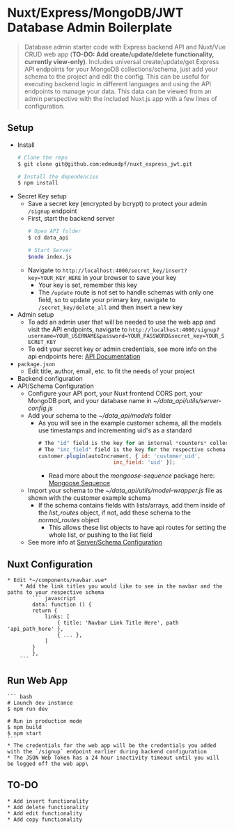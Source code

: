 # Nuxt/Express/MongoDB/JWT Database Admin Boilerplate

> Database admin starter code with Express backend API and Nuxt/Vue CRUD web app (**TO-DO: Add create/update/delete functionality, currently view-only)**. Includes universal create/update/get Express API endpoints for your MongoDB collections/schema, just add your schema to the project and edit the config. This can be useful for executing backend logic in different languages and using the API endpoints to manage your data. This data can be viewed from an admin perspective with the included Nuxt.js app with a few lines of configuration.

## Setup
* Install
	``` bash
	# Clone the repo
	$ git clone git@github.com:edmundpf/nuxt_express_jwt.git

	# Install the dependencies
	$ npm install
	```
* Secret Key setup
	* Save a secret key (encrypted by bcrypt) to protect your admin `/signup` endpoint
	* First, start the backend server
		``` bash
		# Open API folder
		$ cd data_api
		
		# Start Server
		$node index.js
		```
	* Navigate to `http://localhost:4000/secret_key/insert?key=YOUR_KEY_HERE` in your browser to save your key
		* Your key is set, remember this key
		* The `/update` route is not set to handle schemas with only one field, so to update your primary key, navigate to `/secret_key/delete_all` and then insert a new key
* Admin setup
	* To add an admin user that will be needed to use the web app and visit the API endpoints, navigate to `http://localhost:4000/signup?username=YOUR_USERNAME&password=YOUR_PASSWORD&secret_key=YOUR_SECRET_KEY`
	* To edit your secret key or admin credentials, see more info on the api endpoints here: [API Documentation](https://github.com/edmundpf/nuxt_express_jwt/blob/master/data_api/README.md)
* `package.json`
	* Edit title, author, email, etc. to fit the needs of your project
* Backend configuration
* API/Schema Configuration
	* Configure your API port, your Nuxt frontend CORS port, your MongoDB port, and your database name in *~/data_api/utils/server-config.js*
	* Add your schema to the *~/data_api/models* folder
		* As you will see in the example customer schema, all the models use timestamps and incrementing uid's as a standard
			``` javascript
			# The "id" field is the key for an internal *counters* collection, this must be unique from your other schema
			# The "inc_field" field is the key for the respective schema. *uid* is used throughout the framework for this field as a standard.
			customer.plugin(autoIncrement, { id: 'customer_uid', 
									inc_field: 'uid' });
			```
			* Read more about the *mongoose-sequence* package here: [Mongoose Sequence](https://github.com/ramiel/mongoose-sequence#readme)
	* Import your schema to the *~/data_api/utils/model-wrapper.js* file as shown with the customer example schema
		* If the schema contains fields with lists/arrays, add them inside of the *list_routes* object, if not, add these schema to the *normal_routes* object
			* This allows these list objects to have api routes for setting the whole list, or pushing to the list field
	* See more info at [Server/Schema Configuration](https://github.com/edmundpf/nuxt_express_jwt/blob/master/data_api/utils/README.md)
## Nuxt Configuration
	* Edit *~/components/navbar.vue* 
		* Add the link titles you would like to see in the navbar and the paths to your respective schema
			``` javascript
			data: function () {
			return {
				links: [
					{ title: 'Navbar Link Title Here', path 'api_path_here' },
					{ ... },
				]
			}
			},
		```
## Run Web App
	``` bash
	# Launch dev instance
	$ npm run dev
	
	# Run in production mode
	$ npm build
	$ npm start
	```
	* The credentials for the web app will be the credentials you added with the `/signup` endpoint earlier during backend configuration
	* The JSON Web Token has a 24 hour inactivity timeout until you will be logged off the web app\
## TO-DO
	* Add insert functionality
	* Add delete functionality
	* Add edit functionality
	* Add copy functionality
		

